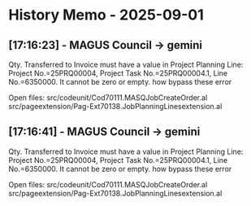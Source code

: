 # History Memo - 2025-09-01

## [17:16:23] - MAGUS Council → gemini
Qty. Transferred to Invoice must have a value in Project Planning Line: Project No.=25PRQ00004, Project Task No.=25PRQ00004.1, Line No.=6350000. It cannot be zero or empty. how bypass these error

Open files:
src/codeunit/Cod70111.MASQJobCreateOrder.al
src/pageextension/Pag-Ext70138.JobPlanningLinesextension.al

## [17:16:41] - MAGUS Council → gemini
Qty. Transferred to Invoice must have a value in Project Planning Line: Project No.=25PRQ00004, Project Task No.=25PRQ00004.1, Line No.=6350000. It cannot be zero or empty. how bypass these error

Open files:
src/codeunit/Cod70111.MASQJobCreateOrder.al
src/pageextension/Pag-Ext70138.JobPlanningLinesextension.al
